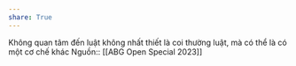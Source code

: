 ```yaml
---
share: True
---
```

Không quan tâm đến luật không nhất thiết là coi thường luật, mà có thể là có một cơ chế khác
Nguồn:: [[ABG Open Special 2023]]
